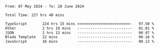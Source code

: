 
<!--START_SECTION:waka-->

```txt
From: 07 May 2024 - To: 28 June 2024

Total Time: 227 hrs 40 mins

TypeScript       224 hrs 15 mins >>>>>>>>>>>>>>>>>>>>>>>>-   97.50 %
Other            2 hrs 19 mins   -------------------------   01.01 %
JSON             2 hrs 13 mins   -------------------------   00.97 %
Blade Template   22 mins         -------------------------   00.16 %
JavaScript       16 mins         -------------------------   00.12 %
```

<!--END_SECTION:waka-->

<!--

### Hi there 👋
**Iam-cesar/Iam-cesar** is a ✨ _special_ ✨ repository because its `README.md` (this file) appears on your GitHub profile.

Here are some ideas to get you started:

- 🔭 I’m currently working on ...
- 🌱 I’m currently learning ...
- 👯 I’m looking to collaborate on ...
- 🤔 I’m looking for help with ...
- 💬 Ask me about ...
- 📫 How to reach me: ...
- 😄 Pronouns: ...
- ⚡ Fun fact: ...
-->
